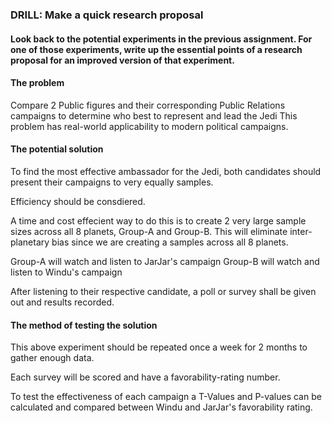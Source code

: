 ### DRILL: Make a quick research proposal
#### Look back to the potential experiments in the previous assignment. For one of those experiments, write up the essential points of a research proposal for an improved version of that experiment.

#### The problem

Compare 2 Public figures and their corresponding Public Relations campaigns to determine who best to represent and lead the Jedi
This problem has real-world applicability to modern political campaigns.

#### The potential solution

To find the most effective ambassador for the Jedi, both candidates should present their campaigns to very equally samples.

Efficiency should be consdiered.

A time and cost effecient way to do this is to create 2 very large sample sizes across all 8 planets, Group-A and Group-B.
This will eliminate inter-planetary bias since we are creating a samples across all 8 planets.

Group-A will watch and listen to JarJar's campaign
Group-B will watch and listen to Windu's campaign

After listening to their respective candidate, a poll or survey shall be given out and results recorded.



#### The method of testing the solution

This above experiment should be repeated once a week for 2 months to gather enough data.

Each survey will be scored and have a favorability-rating number.

To test the effectiveness of each campaign a T-Values and P-values can be calculated and compared between Windu and JarJar's favorability rating.


